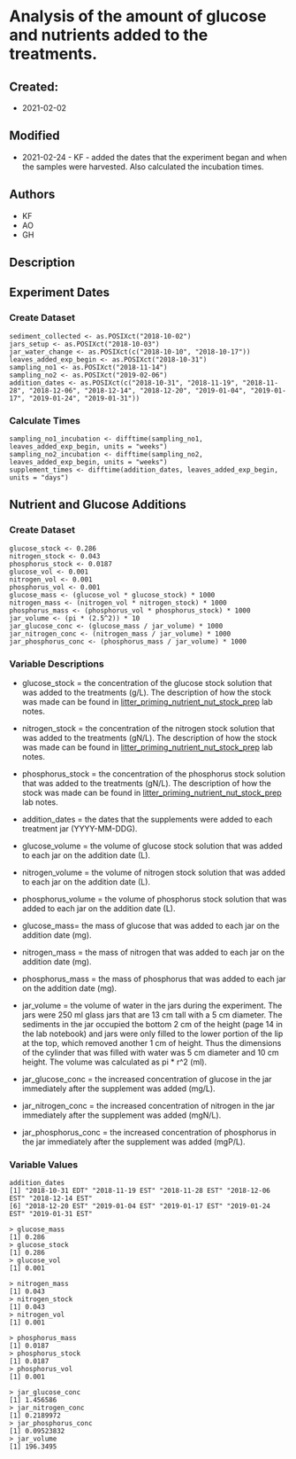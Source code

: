 # Analysis of the amount of glucose and nutrients added to the treatments.

## Created:

* 2021-02-02

## Modified

* 2021-02-24 - KF - added the dates that the experiment began and when the samples were harvested. Also calculated the incubation times.

## Authors

* KF
* AO
* GH

## Description

## Experiment Dates
### Create Dataset

    sediment_collected <- as.POSIXct("2018-10-02")
    jars_setup <- as.POSIXct("2018-10-03")
    jar_water_change <- as.POSIXct(c("2018-10-10", "2018-10-17"))
    leaves_added_exp_begin <- as.POSIXct("2018-10-31")
    sampling_no1 <- as.POSIXct("2018-11-14")
    sampling_no2 <- as.POSIXct("2019-02-06")
    addition_dates <- as.POSIXct(c("2018-10-31", "2018-11-19", "2018-11-28", "2018-12-06", "2018-12-14", "2018-12-20", "2019-01-04", "2019-01-17", "2019-01-24", "2019-01-31"))
    
### Calculate Times
    
    sampling_no1_incubation <- difftime(sampling_no1, leaves_added_exp_begin, units = "weeks")
    sampling_no2_incubation <- difftime(sampling_no2, leaves_added_exp_begin, units = "weeks")
    supplement_times <- difftime(addition_dates, leaves_added_exp_begin, units = "days")

## Nutrient and Glucose Additions
### Create Dataset

    glucose_stock <- 0.286
    nitrogen_stock <- 0.043
    phosphorus_stock <- 0.0187
    glucose_vol <- 0.001
    nitrogen_vol <- 0.001
    phosphorus_vol <- 0.001
    glucose_mass <- (glucose_vol * glucose_stock) * 1000
    nitrogen_mass <- (nitrogen_vol * nitrogen_stock) * 1000
    phosphorus_mass <- (phosphorus_vol * phosphorus_stock) * 1000
    jar_volume <- (pi * (2.5^2)) * 10
    jar_glucose_conc <- (glucose_mass / jar_volume) * 1000
    jar_nitrogen_conc <- (nitrogen_mass / jar_volume) * 1000
    jar_phosphorus_conc <- (phosphorus_mass / jar_volume) * 1000
    

### Variable Descriptions

* glucose_stock = the concentration of the glucose stock solution that was added to the treatments (g/L). The description of how the stock was made can be found in [litter_priming_nutrient_nut_stock_prep](https://docs.google.com/document/d/1qf_M_EQpM8oQec1bGvvScHu9cLStaY0TueYi5lqEyg0/edit?usp=sharing) lab notes.

* nitrogen_stock = the concentration of the nitrogen stock solution that was added to the treatments (gN/L). The description of how the stock was made can be found in [litter_priming_nutrient_nut_stock_prep](https://docs.google.com/document/d/1qf_M_EQpM8oQec1bGvvScHu9cLStaY0TueYi5lqEyg0/edit?usp=sharing) lab notes.

* phosphorus_stock = the concentration of the phosphorus stock solution that was added to the treatments (gN/L). The description of how the stock was made can be found in [litter_priming_nutrient_nut_stock_prep](https://docs.google.com/document/d/1qf_M_EQpM8oQec1bGvvScHu9cLStaY0TueYi5lqEyg0/edit?usp=sharing) lab notes.

* addition_dates = the dates that the supplements were added to each treatment jar (YYYY-MM-DDG).

* glucose_volume = the volume of glucose stock solution that was added to each jar on the addition date (L).

* nitrogen_volume = the volume of nitrogen stock solution that was added to each jar on the addition date (L).

* phosphorus_volume = the volume of phosphorus stock solution that was added to each jar on the addition date (L).

* glucose_mass= the mass of glucose that was added to each jar on the addition date (mg).

* nitrogen_mass = the mass of nitrogen that was added to each jar on the addition date (mg).

* phosphorus_mass = the mass of phosphorus that was added to each jar on the addition date (mg).

* jar_volume = the volume of water in the jars during the experiment. The jars were 250 ml glass jars that are 13 cm tall with a 5 cm diameter. The sediments in the jar occupied the bottom 2 cm of the height (page 14 in the lab notebook) and jars were only filled to the lower portion of the lip at the top, which removed another 1 cm of height. Thus the dimensions of the cylinder that was filled with water was 5 cm diameter and 10 cm height. The volume was calculated as pi * r^2 (ml).

* jar_glucose_conc = the increased concentration of glucose in the jar immediately after the supplement was added (mg/L).

* jar_nitrogen_conc = the increased concentration of nitrogen in the jar immediately after the supplement was added (mgN/L).

* jar_phosphorus_conc = the increased concentration of phosphorus in the jar immediately after the supplement was added (mgP/L).
    
### Variable Values
    
    addition_dates
    [1] "2018-10-31 EDT" "2018-11-19 EST" "2018-11-28 EST" "2018-12-06 EST" "2018-12-14 EST"
    [6] "2018-12-20 EST" "2019-01-04 EST" "2019-01-17 EST" "2019-01-24 EST" "2019-01-31 EST"

    > glucose_mass
    [1] 0.286
    > glucose_stock
    [1] 0.286
    > glucose_vol
    [1] 0.001
    
    > nitrogen_mass
    [1] 0.043
    > nitrogen_stock
    [1] 0.043
    > nitrogen_vol
    [1] 0.001
    
    > phosphorus_mass
    [1] 0.0187
    > phosphorus_stock
    [1] 0.0187
    > phosphorus_vol
    [1] 0.001
    
    > jar_glucose_conc
    [1] 1.456586
    > jar_nitrogen_conc
    [1] 0.2189972
    > jar_phosphorus_conc
    [1] 0.09523832
    > jar_volume
    [1] 196.3495